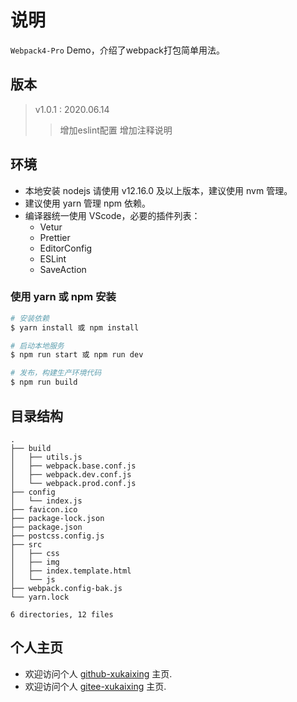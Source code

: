 # 说明

  `Webpack4-Pro` Demo，介绍了webpack打包简单用法。  
  
## 版本

> v1.0.1 : 2020.06.14
>> 增加eslint配置
>> 增加注释说明

## 环境

- 本地安装 nodejs 请使用 v12.16.0 及以上版本，建议使用 nvm 管理。
- 建议使用 yarn 管理 npm 依赖。
- 编译器统一使用 VScode，必要的插件列表：
  - Vetur
  - Prettier
  - EditorConfig
  - ESLint
  - SaveAction

### 使用 yarn 或 npm 安装

```bash
# 安装依赖
$ yarn install 或 npm install

# 启动本地服务
$ npm run start 或 npm run dev

# 发布，构建生产环境代码
$ npm run build
```

## 目录结构

``` 目录
.
├── build
│   ├── utils.js
│   ├── webpack.base.conf.js
│   ├── webpack.dev.conf.js
│   └── webpack.prod.conf.js
├── config
│   └── index.js
├── favicon.ico
├── package-lock.json
├── package.json
├── postcss.config.js
├── src
│   ├── css
│   ├── img
│   ├── index.template.html
│   └── js
├── webpack.config-bak.js
└── yarn.lock

6 directories, 12 files

```

## 个人主页

- 欢迎访问个人 [github-xukaixing](https://github.com/xukaixing) 主页.
- 欢迎访问个人 [gitee-xukaixing](https://gitee.com/xukaixing) 主页.
